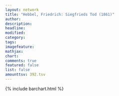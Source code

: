 ```yaml
---
layout: network
title: "Hebbel, Friedrich: Siegfrieds Tod (1861)"
author:
description:
headline:
modified:
category:
tags:
imagefeature: 
mathjax: 
chart: 
comments: true
featured: false
list: false
amounttsv: 392.tsv
---
```

{% include barchart.html %}
